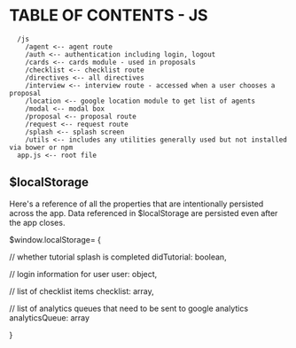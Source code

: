 TABLE OF CONTENTS - JS
==================================

```
  /js
    /agent <-- agent route
    /auth <-- authentication including login, logout
    /cards <-- cards module - used in proposals
    /checklist <-- checklist route
    /directives <-- all directives
    /interview <-- interview route - accessed when a user chooses a proposal
    /location <-- google location module to get list of agents
    /modal <-- modal box
    /proposal <-- proposal route
    /request <-- request route
    /splash <-- splash screen
    /utils <-- includes any utilities generally used but not installed via bower or npm
  app.js <-- root file
```

$localStorage
-------------
Here's a reference of all the properties that are intentionally persisted across the app.
Data referenced in $localStorage are persisted even after the app closes.

$window.localStorage= {

  // whether tutorial splash is completed
  didTutorial: boolean,

  // login information for user
  user: object,

  // list of checklist items
  checklist: array,

  // list of analytics queues that need to be sent to google analytics
  analyticsQueue: array

}